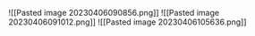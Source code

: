 ![[Pasted image 20230406090856.png]]
![[Pasted image 20230406091012.png]]
![[Pasted image 20230406105636.png]]